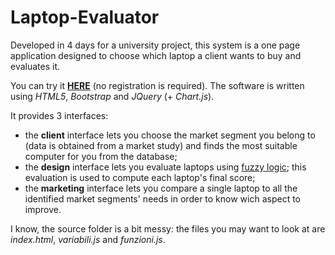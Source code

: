 # Laptop-Evaluator
Developed in 4 days for a university project, this system is a one page application designed to choose which laptop a client wants to buy and evaluates it.

You can try it [**HERE**](https://www.informatica-unina.com/economia/) (no registration is required).
The software is written using *HTML5*, *Bootstrap* and *JQuery* (+ *Chart.js*).

It provides 3 interfaces:
* the **client** interface lets you choose the market segment you belong to (data is obtained from a market study) and finds the most suitable computer for you from the database;
* the **design** interface lets you evaluate laptops using [fuzzy logic](https://en.wikipedia.org/wiki/Fuzzy_logic); this evaluation is used to compute each laptop's final score;
* the **marketing** interface lets you compare a single laptop to all the identified market segments' needs in order to know wich aspect to improve.

I know, the source folder is a bit messy: the files you may want to look at are *index.html*, *variabili.js* and *funzioni.js*.
